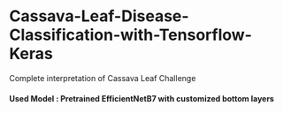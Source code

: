 # Cassava-Leaf-Disease-Classification-with-Tensorflow-Keras
Complete interpretation of Cassava Leaf Challenge

#### Used Model : Pretrained EfficientNetB7 with customized bottom layers 


